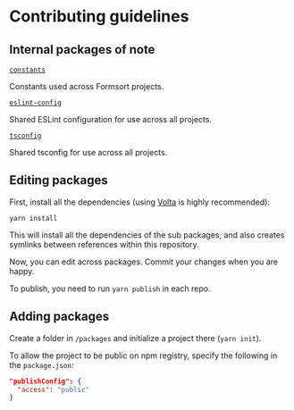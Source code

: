 # Contributing guidelines

## Internal packages of note

[`constants`](/packages/constants)

Constants used across Formsort projects.

[`eslint-config`](/packages/eslint-config)

Shared ESLint configuration for use across all projects.

[`tsconfig`](/packages/tsconfig)

Shared tsconfig for use across all projects.

## Editing packages

First, install all the dependencies (using [Volta](https://volta.sh/) is highly recommended):

```shell
yarn install
```

This will install all the dependencies of the sub packages, and also creates symlinks between references within this repository.

Now, you can edit across packages. Commit your changes when you are happy.

To publish, you need to run `yarn publish` in each repo.

## Adding packages

Create a folder in `/packages` and initialize a project there (`yarn init`).

To allow the project to be public on npm registry, specify the following in the `package.json`:

```json
"publishConfig": {
  "access": "public"
}
```
